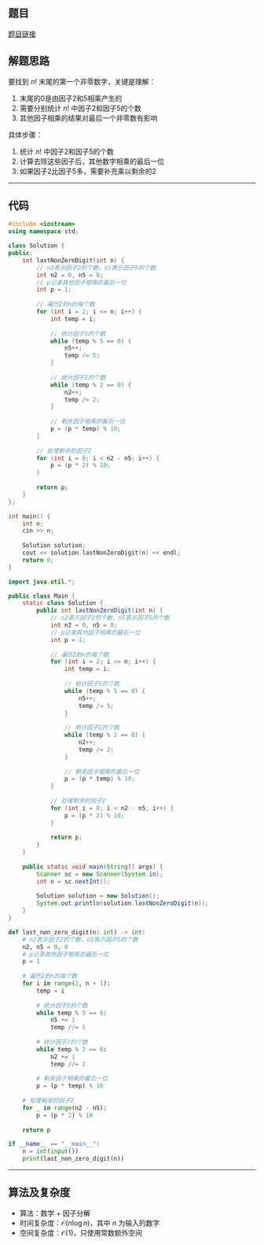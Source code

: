 ## 题目
[题目链接](https://www.nowcoder.com/practice/248c8fbee56e491aa147b67b9c082da0?tpId=182&tqId=354347&sourceUrl=/exam/oj&channenl=wgithub&fromPut=wgithub)

## 解题思路

要找到 $n!$ 末尾的第一个非零数字，关键是理解：
1. 末尾的0是由因子2和5相乘产生的
2. 需要分别统计 $n!$ 中因子2和因子5的个数
3. 其他因子相乘的结果对最后一个非零数有影响

具体步骤：
1. 统计 $n!$ 中因子2和因子5的个数
2. 计算去除这些因子后，其他数字相乘的最后一位
3. 如果因子2比因子5多，需要补充乘以剩余的2

---

## 代码

```c++ []
#include <iostream>
using namespace std;

class Solution {
public:
    int lastNonZeroDigit(int n) {
        // n2表示因子2的个数，n5表示因子5的个数
        int n2 = 0, n5 = 0;
        // p记录其他因子相乘的最后一位
        int p = 1;
        
        // 遍历2到n的每个数
        for (int i = 2; i <= n; i++) {
            int temp = i;
            
            // 统计因子5的个数
            while (temp % 5 == 0) {
                n5++;
                temp /= 5;
            }
            
            // 统计因子2的个数
            while (temp % 2 == 0) {
                n2++;
                temp /= 2;
            }
            
            // 剩余因子相乘的最后一位
            p = (p * temp) % 10;
        }
        
        // 处理剩余的因子2
        for (int i = 0; i < n2 - n5; i++) {
            p = (p * 2) % 10;
        }
        
        return p;
    }
};

int main() {
    int n;
    cin >> n;
    
    Solution solution;
    cout << solution.lastNonZeroDigit(n) << endl;
    return 0;
}
```

```java []
import java.util.*;

public class Main {
    static class Solution {
        public int lastNonZeroDigit(int n) {
            // n2表示因子2的个数，n5表示因子5的个数
            int n2 = 0, n5 = 0;
            // p记录其他因子相乘的最后一位
            int p = 1;
            
            // 遍历2到n的每个数
            for (int i = 2; i <= n; i++) {
                int temp = i;
                
                // 统计因子5的个数
                while (temp % 5 == 0) {
                    n5++;
                    temp /= 5;
                }
                
                // 统计因子2的个数
                while (temp % 2 == 0) {
                    n2++;
                    temp /= 2;
                }
                
                // 剩余因子相乘的最后一位
                p = (p * temp) % 10;
            }
            
            // 处理剩余的因子2
            for (int i = 0; i < n2 - n5; i++) {
                p = (p * 2) % 10;
            }
            
            return p;
        }
    }
    
    public static void main(String[] args) {
        Scanner sc = new Scanner(System.in);
        int n = sc.nextInt();
        
        Solution solution = new Solution();
        System.out.println(solution.lastNonZeroDigit(n));
    }
}
```

```python []
def last_non_zero_digit(n: int) -> int:
    # n2表示因子2的个数，n5表示因子5的个数
    n2, n5 = 0, 0
    # p记录其他因子相乘的最后一位
    p = 1
    
    # 遍历2到n的每个数
    for i in range(2, n + 1):
        temp = i
        
        # 统计因子5的个数
        while temp % 5 == 0:
            n5 += 1
            temp //= 5
        
        # 统计因子2的个数
        while temp % 2 == 0:
            n2 += 1
            temp //= 2
        
        # 剩余因子相乘的最后一位
        p = (p * temp) % 10
    
    # 处理剩余的因子2
    for _ in range(n2 - n5):
        p = (p * 2) % 10
    
    return p

if __name__ == "__main__":
    n = int(input())
    print(last_non_zero_digit(n))
```

---

## 算法及复杂度
- 算法：数学 + 因子分解
- 时间复杂度：$\mathcal{O}(n \log n)$，其中 $n$ 为输入的数字
- 空间复杂度：$\mathcal{O}(1)$，只使用常数额外空间